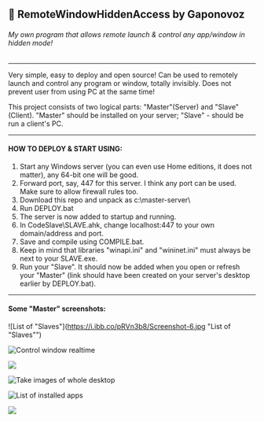 
## :bamboo: RemoteWindowHiddenAccess by Gaponovoz

###### My own program that allows remote launch & control any app/window in hidden mode!

------------

Very simple, easy to deploy and open source! Can be used to remotely launch and control any program or window, totally invisibly. Does not prevent user from using PC at the same time!

This project consists of two logical parts: "Master"(Server) and "Slave"(Client). "Master" should be installed on your server; "Slave" - should be run a client's PC.

------------

#### HOW TO DEPLOY & START USING:
1.  Start any Windows server (you can even use Home editions, it does not matter), any 64-bit one will be good. 
2. Forward port, say, 447 for this server. I think any port can be used. Make sure to allow firewall rules too.
3. Download this repo and unpack as c:\master-server\
4. Run DEPLOY.bat
5. The server is now added to startup and running.
6. In CodeSlave\SLAVE.ahk, change localhost:447 to your own domain/address and port.
7. Save and compile using COMPILE.bat.
8. Keep in mind that libraries "winapi.ini" and "wininet.ini" must always be next to your SLAVE.exe.
9. Run your "Slave". It should now be added when you open or refresh your "Master" (link should have been created on your server's desktop earlier by DEPLOY.bat).


------------
#### Some "Master" screenshots:

![List of "Slaves"](https://i.ibb.co/pRVn3b8/Screenshot-6.jpg "List of "Slaves"")

![Control window realtime](https://i.ibb.co/By1KJVm/Screenshot-2.jpg "Control window realtime")

![](https://i.ibb.co/JqgmQqj/Screenshot-7.jpg)

![Take images of whole desktop](https://i.ibb.co/4ZTjnKC/Screenshot-3.jpg "Take images of whole desktop")

![List of installed apps](https://i.ibb.co/n89dJw3/Screenshot-4.jpg "List of installed apps")

![](https://i.ibb.co/n7x56SP/Screenshot-5.jpg)
